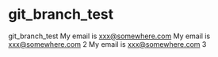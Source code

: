 # git_branch_test
git_branch_test
My email is xxx@somewhere.com
My email is xxx@somewhere.com 2
My email is xxx@somewhere.com 3